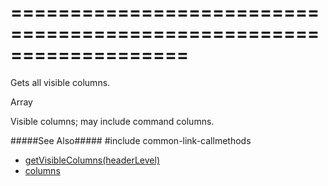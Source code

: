 ===================================================================
===================================================================

<!--shortDescription-->
Gets all visible columns.
<!--/shortDescription-->

<!--returnType-->Array<dxTreeList_Options_columns><!--/returnType-->
<!--returnDescription-->
Visible columns; may include command columns.
<!--/returnDescription-->

<!--fullDescription-->
#####See Also#####
#include common-link-callmethods
- [getVisibleColumns(headerLevel)]({basewidgetpath}/Methods/#getVisibleColumnsheaderLevel)
- [columns]({basewidgetpath}/Configuration/columns/)
<!--/fullDescription-->
